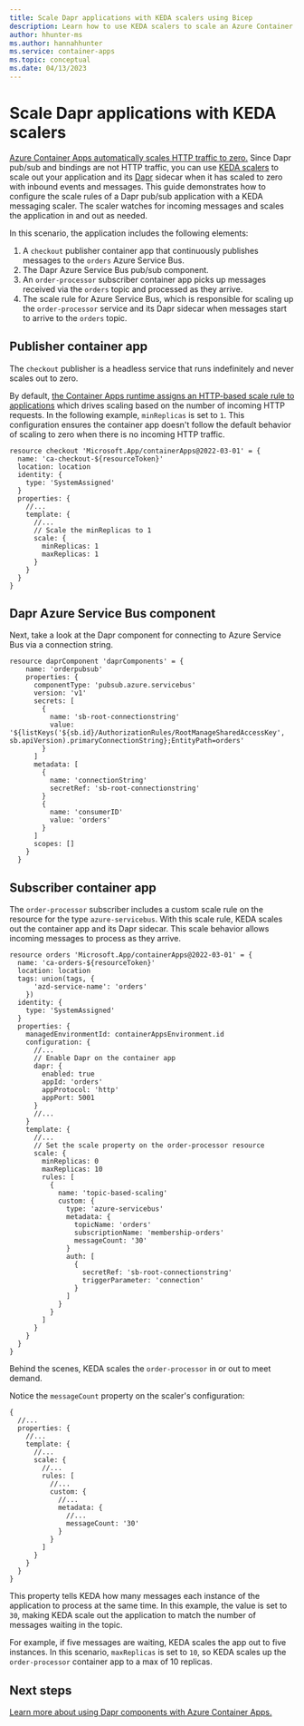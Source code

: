 ```yaml
---
title: Scale Dapr applications with KEDA scalers using Bicep
description: Learn how to use KEDA scalers to scale an Azure Container App and its Dapr sidecar. 
author: hhunter-ms
ms.author: hannahhunter
ms.service: container-apps
ms.topic: conceptual 
ms.date: 04/13/2023
---
```


# Scale Dapr applications with KEDA scalers

[Azure Container Apps automatically scales HTTP traffic to zero.](./scale-app.md) Since Dapr pub/sub and bindings are not HTTP traffic, you can use [KEDA scalers](https://keda.sh/) to scale out your application and its [Dapr](https://docs.dapr.io/) sidecar when it has scaled to zero with inbound events and messages. This guide demonstrates how to configure the scale rules of a Dapr pub/sub application with a KEDA messaging scaler. The scaler watches for incoming messages and scales the application in and out as needed. 

In this scenario, the application includes the following elements:
1. A `checkout` publisher container app that continuously publishes messages to the `orders` Azure Service Bus.
1. The Dapr Azure Service Bus pub/sub component.
1. An `order-processor` subscriber container app picks up messages received via the `orders` topic and processed as they arrive.
1. The scale rule for Azure Service Bus, which is responsible for scaling up the `order-processor` service and its Dapr sidecar when messages start to arrive to the `orders` topic.

## Publisher container app

The `checkout` publisher is a headless service that runs indefinitely and never scales out to zero. 

By default, [the Container Apps runtime assigns an HTTP-based scale rule to applications](./scale-app.md) which drives scaling based on the number of incoming HTTP requests. In the following example, `minReplicas` is set to `1`. This configuration ensures the container app doesn't follow the default behavior of scaling to zero when there is no incoming HTTP traffic. 

```bicep
resource checkout 'Microsoft.App/containerApps@2022-03-01' = {
  name: 'ca-checkout-${resourceToken}'
  location: location
  identity: {
    type: 'SystemAssigned'
  }
  properties: {
    //...
    template: {
      //...
      // Scale the minReplicas to 1
      scale: {
        minReplicas: 1
        maxReplicas: 1
      }
    }
  }
}
```

## Dapr Azure Service Bus component

Next, take a look at the Dapr component for connecting to Azure Service Bus via a connection string.

```bicep
resource daprComponent 'daprComponents' = {
    name: 'orderpubsub'
    properties: {
      componentType: 'pubsub.azure.servicebus'
      version: 'v1'
      secrets: [
        {
          name: 'sb-root-connectionstring'
          value: '${listKeys('${sb.id}/AuthorizationRules/RootManageSharedAccessKey', sb.apiVersion).primaryConnectionString};EntityPath=orders'
        }
      ]
      metadata: [
        {
          name: 'connectionString'
          secretRef: 'sb-root-connectionstring'
        }
        {
          name: 'consumerID'
          value: 'orders'
        }
      ]
      scopes: []
    }
  }
```

## Subscriber container app

The `order-processor` subscriber includes a custom scale rule on the resource for the type `azure-servicebus`. With this scale rule, KEDA scales out the container app and its Dapr sidecar. This scale behavior allows incoming messages to process as they arrive.

```bicep
resource orders 'Microsoft.App/containerApps@2022-03-01' = {
  name: 'ca-orders-${resourceToken}'
  location: location
  tags: union(tags, {
      'azd-service-name': 'orders'
    })
  identity: {
    type: 'SystemAssigned'
  }
  properties: {
    managedEnvironmentId: containerAppsEnvironment.id
    configuration: {
      //...
      // Enable Dapr on the container app
      dapr: {
        enabled: true
        appId: 'orders'
        appProtocol: 'http'
        appPort: 5001
      }
      //...
    }
    template: {
      //...
      // Set the scale property on the order-processor resource
      scale: {
        minReplicas: 0
        maxReplicas: 10
        rules: [
          {
            name: 'topic-based-scaling'
            custom: {
              type: 'azure-servicebus'
              metadata: {
                topicName: 'orders'
                subscriptionName: 'membership-orders'
                messageCount: '30'
              }
              auth: [
                {
                  secretRef: 'sb-root-connectionstring'
                  triggerParameter: 'connection'
                }
              ]
            }
          }
        ]
      }
    }
  }
}
```

Behind the scenes, KEDA scales the `order-processor` in or out to meet demand.

Notice the `messageCount` property on the scaler's configuration:

```bicep
{
  //...
  properties: {
    //...
    template: {
      //...
      scale: {
        //...
        rules: [
          //...
          custom: {
            //...
            metadata: {
              //...
              messageCount: '30'
            }
          }
        ]
      }
    }
  }
}
```

This property tells KEDA how many messages each instance of the application to process at the same time. In this example, the value is set to `30`, making KEDA scale out the application to match the number of messages waiting in the topic.

For example, if five messages are waiting, KEDA scales the app out to five instances. In this scenario, `maxReplicas` is set to `10`, so KEDA scales up the `order-processor` container app to a max of 10 replicas.

## Next steps

[Learn more about using Dapr components with Azure Container Apps.](./dapr-overview.md)